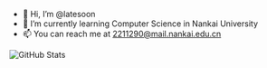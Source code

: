 - 👋 Hi, I’m @latesoon
- 🌱 I’m currently learning Computer Science in Nankai University
- 📫 You can reach me at 2211290@mail.nankai.edu.cn

![GitHub Stats](https://github-readme-stats.vercel.app/api?username=latesoon&show_icons=true)
<!---
latesoon/latesoon is a ✨ special ✨ repository because its `README.md` (this file) appears on your GitHub profile.
You can click the Preview link to take a look at your changes.
--->
